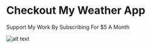 # Checkout My Weather App

Support My Work By Subscribing For $5 A Month

![alt text](https://github.com/SherYang17/WeatherApp/blob/main/images/appphoto.png)

